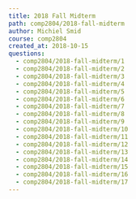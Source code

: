```yaml
---
title: 2018 Fall Midterm
path: comp2804/2018-fall-midterm
author: Michiel Smid
course: comp2804
created_at: 2018-10-15
questions:
  - comp2804/2018-fall-midterm/1
  - comp2804/2018-fall-midterm/2
  - comp2804/2018-fall-midterm/3
  - comp2804/2018-fall-midterm/4
  - comp2804/2018-fall-midterm/5
  - comp2804/2018-fall-midterm/6
  - comp2804/2018-fall-midterm/7
  - comp2804/2018-fall-midterm/8
  - comp2804/2018-fall-midterm/9
  - comp2804/2018-fall-midterm/10
  - comp2804/2018-fall-midterm/11
  - comp2804/2018-fall-midterm/12
  - comp2804/2018-fall-midterm/13
  - comp2804/2018-fall-midterm/14
  - comp2804/2018-fall-midterm/15
  - comp2804/2018-fall-midterm/16
  - comp2804/2018-fall-midterm/17
---
```

